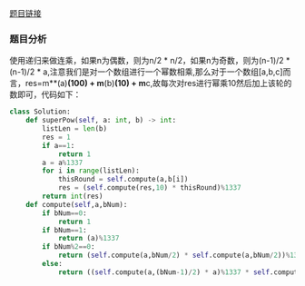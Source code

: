 [题目链接](https://leetcode-cn.com/problems/super-pow/)
### 题目分析
使用递归来做连乘，如果n为偶数，则为n/2 * n/2，如果n为奇数，则为(n-1)/2 * (n-1)/2 * a,注意我们是对一个数组进行一个幂数相乘,那么对于一个数组[a,b,c]而言，res=m**(a)**(100) + m**(b)**(10) + m**c,故每次对res进行幂乘10然后加上该轮的数即可，代码如下：
```Python
class Solution:
    def superPow(self, a: int, b) -> int:
        listLen = len(b)
        res = 1
        if a==1:
            return 1
        a = a%1337
        for i in range(listLen):
            thisRound = self.compute(a,b[i])
            res = (self.compute(res,10) * thisRound)%1337
        return int(res)
    def compute(self,a,bNum):
        if bNum==0:
            return 1
        if bNum==1:
            return (a)%1337
        if bNum%2==0:
            return (self.compute(a,bNum/2) * self.compute(a,bNum/2))%1337
        else:
            return ((self.compute(a,(bNum-1)/2) * a)%1337 * self.compute(a,(bNum-1)/2))%1337
```
